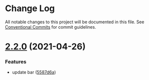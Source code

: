 # Change Log

All notable changes to this project will be documented in this file.
See [Conventional Commits](https://conventionalcommits.org) for commit guidelines.

# [2.2.0](https://github.com/rkaposta/monorepo-test/compare/@rkaposta-test/bar-pkg@2.1.0...@rkaposta-test/bar-pkg@2.2.0) (2021-04-26)


### Features

* update bar ([5587d6a](https://github.com/rkaposta/monorepo-test/commit/5587d6a0c73294c7b0816efb387d73b5c026e6cd))
